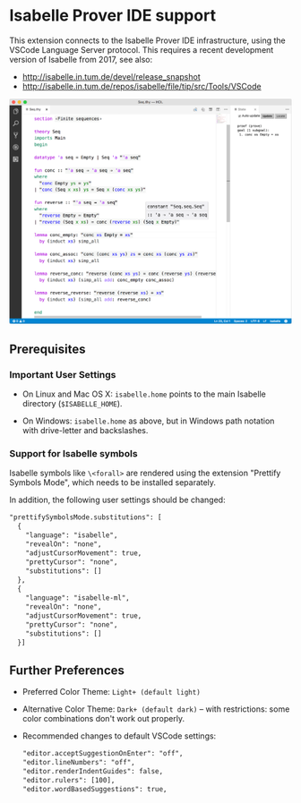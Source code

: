 # Isabelle Prover IDE support

This extension connects to the Isabelle Prover IDE infrastructure, using the
VSCode Language Server protocol. This requires a recent development version of
Isabelle from 2017, see also:

  * <http://isabelle.in.tum.de/devel/release_snapshot>
  * <http://isabelle.in.tum.de/repos/isabelle/file/tip/src/Tools/VSCode>

![[Isabelle/VSCode screenshot]](isabelle_vscode.png)


## Prerequisites ##

### Important User Settings ###

  * On Linux and Mac OS X: `isabelle.home` points to the main Isabelle
    directory (`$ISABELLE_HOME`).

  * On Windows: `isabelle.home` as above, but in Windows path notation with
    drive-letter and backslashes.


### Support for Isabelle symbols ###

Isabelle symbols like `\<forall>` are rendered using the extension "Prettify
Symbols Mode", which needs to be installed separately.

In addition, the following user settings should be changed:

```
"prettifySymbolsMode.substitutions": [
  {
    "language": "isabelle",
    "revealOn": "none",
    "adjustCursorMovement": true,
    "prettyCursor": "none",
    "substitutions": []
  },
  {
    "language": "isabelle-ml",
    "revealOn": "none",
    "adjustCursorMovement": true,
    "prettyCursor": "none",
    "substitutions": []
  }]
```


## Further Preferences ##

  * Preferred Color Theme: `Light+ (default light)`

  * Alternative Color Theme: `Dark+ (default dark)` – with restrictions: some color
    combinations don't work out properly.

  * Recommended changes to default VSCode settings:

    ```
    "editor.acceptSuggestionOnEnter": "off",
    "editor.lineNumbers": "off",
    "editor.renderIndentGuides": false,
    "editor.rulers": [100],
    "editor.wordBasedSuggestions": true,
    ```

